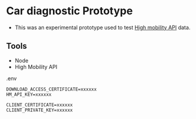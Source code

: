 # Car diagnostic Prototype 

- This was an experimental prototype used to test [High mobility API](https://www.high-mobility.com) data.

## Tools
- Node
- High Mobility API


.env
```
DOWNLOAD_ACCESS_CERTIFICATE=xxxxxx
HM_API_KEY=xxxxxx

CLIENT_CERTIFICATE=xxxxxx
CLIENT_PRIVATE_KEY=xxxxxx

```
